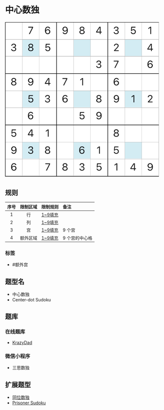 # 中心数独
<!-- START doctoc generated TOC please keep comment here to allow auto update -->
<!-- DON'T EDIT THIS SECTION, INSTEAD RE-RUN doctoc TO UPDATE -->

<!-- END doctoc generated TOC please keep comment here to allow auto update -->

![题](../../../../../images/sudoku/中心数独.jpeg)

## 规则

| 序号  | 限制区域 | 限制规则    | 备注       |
|:---:|:----:|:--------|:---------|
|  1  |  行   | [1~9填充] |          |
|  2  |  列   | [1~9填充] |          |
|  3  |  宫   | [1~9填充] | 9 个宫     |
|  4  | 额外区域 | [1~9填充] | 9 个宫的中心格 |

### 标签

- #额外宫

## 题型名

- 中心数独
- Center-dot Sudoku

## 题库

### 在线题库

- [KrazyDad](https://krazydad.com/play/centerdot/)

### 微信小程序

- 三思数独

## 扩展题型

- [同位数独](同位数独.md)
- [Prisoner Sudoku](PrisonerSudoku.md)

[1~9填充]: ../../../../../rules/rules.md#1to9填充

